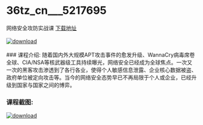# 36tz_cn___5217695
网络安全攻防实战课
[下载地址](http://www.36tz.cn/article/5217695 "下载地址")
<br/></br>[![download](http://36tz.cn/muke_img/2021_01_1-67-300x212.png "下载地址")](http://www.36tz.cn/article/5217695 "下载地址")
<br/></br>### 课程介绍:
随着国内外大规模APT攻击事件的愈发升级、WannaCry病毒席卷全球、CIA/NSA等核武器级工具持续曝光，网络安全已经成为全球焦点。一次又一次的黑客攻击渗透到了各行各业，使得个人敏感信息泄露、企业核心数据被盗、政府单位被定向攻击等。当今的网络安全态势早已不再局限于个人或企业，已经升级到国家与国家之间的博弈。

### 课程截图:
[![download](http://36tz.cn/muke_img/2021_01_2-80.png "下载地址")](http://www.36tz.cn/article/5217695 "下载地址")
